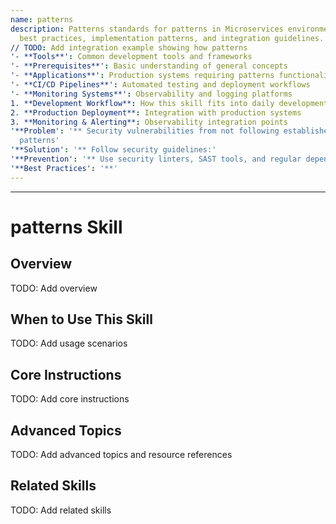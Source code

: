 ```yaml
---
name: patterns
description: Patterns standards for patterns in Microservices environments. Covers
  best practices, implementation patterns, and integration guidelines.
// TODO: Add integration example showing how patterns
'- **Tools**': Common development tools and frameworks
'- **Prerequisites**': Basic understanding of general concepts
'- **Applications**': Production systems requiring patterns functionality
'- **CI/CD Pipelines**': Automated testing and deployment workflows
'- **Monitoring Systems**': Observability and logging platforms
1. **Development Workflow**: How this skill fits into daily development
2. **Production Deployment**: Integration with production systems
3. **Monitoring & Alerting**: Observability integration points
'**Problem': '** Security vulnerabilities from not following established security
  patterns'
'**Solution': '** Follow security guidelines:'
'**Prevention': '** Use security linters, SAST tools, and regular dependency updates'
'**Best Practices': '**'
---
```



---

# patterns Skill

## Overview

TODO: Add overview

## When to Use This Skill

TODO: Add usage scenarios

## Core Instructions

TODO: Add core instructions

## Advanced Topics

TODO: Add advanced topics and resource references

## Related Skills

TODO: Add related skills
